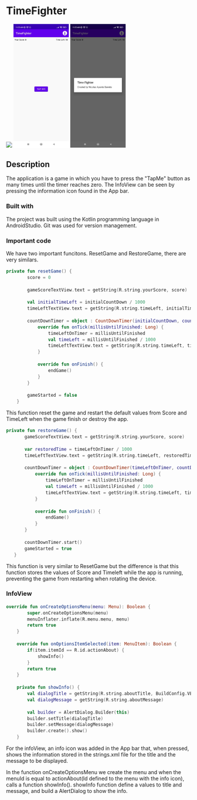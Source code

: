 # TimeFighter
<img src="https://github.com/Nicolasaponteb/TimeFighter/blob/62a7fca76a222ac31712e179972df45c32b1f0c8/images/Video.gif?raw=true" width="30%"></img> <img src="https://github.com/Nicolasaponteb/TimeFighter/blob/62a7fca76a222ac31712e179972df45c32b1f0c8/images/AppView.jpeg?raw=true" width="30%"></img> <img src="https://github.com/Nicolasaponteb/TimeFighter/blob/62a7fca76a222ac31712e179972df45c32b1f0c8/images/InfoView.jpeg?raw=true" width="30%"></img>

## Description
The application is a game in which you have to press the "TapMe" button as many times until the timer reaches zero.
The InfoView can be seen by pressing the information icon found in the App bar.

### Built with

The project was built using the Kotlin programming language in AndroidStudio.
Git was used for version management.

### Important code

We have two important funcitons. ResetGame and RestoreGame, there are very similars.

```kotlin
private fun resetGame() {
        score = 0

        gameScoreTextView.text = getString(R.string.yourScore, score)

        val initialTimeLeft = initialCountDown / 1000
        timeLeftTextView.text = getString(R.string.timeLeft, initialTimeLeft)

        countDownTimer = object : CountDownTimer(initialCountDown, countDownInterval) {
            override fun onTick(millisUntilFinished: Long) {
                timeLeftOnTimer = millisUntilFinished
                val timeLeft = millisUntilFinished / 1000
                timeLeftTextView.text = getString(R.string.timeLeft, timeLeft)
            }

            override fun onFinish() {
                endGame()
            }
        }

        gameStarted = false
    }
 ```
 This function reset the game and restart the default values from Score and TimeLeft when the game finish or destroy the app.
 
 ```kotlin
 private fun restoreGame() {
        gameScoreTextView.text = getString(R.string.yourScore, score)

        var restoredTime = timeLeftOnTimer / 1000
        timeLeftTextView.text = getString(R.string.timeLeft, restoredTime)

        countDownTimer = object : CountDownTimer(timeLeftOnTimer, countDownInterval){
            override fun onTick(millisUntilFinished: Long) {
                timeLeftOnTimer = millisUntilFinished
                val timeLeft = millisUntilFinished / 1000
                timeLeftTextView.text = getString(R.string.timeLeft, timeLeft)
            }

            override fun onFinish() {
                endGame()
            }
        }

        countDownTimer.start()
        gameStarted = true
    }
```
This function is very similar to ResetGame but the difference is that this function stores the values of Score and Timeleft while the app is running, preventing the game from restarting when rotating the device.

### InfoView
```kotlin
override fun onCreateOptionsMenu(menu: Menu): Boolean {
        super.onCreateOptionsMenu(menu)
        menuInflater.inflate(R.menu.menu, menu)
        return true
    }

    override fun onOptionsItemSelected(item: MenuItem): Boolean {
        if(item.itemId == R.id.actionAbout) {
            showInfo()
        }
        return true
    }

    private fun showInfo() {
        val dialogTitle = getString(R.string.aboutTitle, BuildConfig.VERSION_NAME)
        val dialogMessage = getString(R.string.aboutMessage)

        val builder = AlertDialog.Builder(this)
        builder.setTitle(dialogTitle)
        builder.setMessage(dialogMessage)
        builder.create().show()
    }
 ```   
 For the infoView, an info icon was added in the App bar that, when pressed, shows the information stored in the strings.xml file for the title and the message to be displayed.
 
 In the function onCreateOptionsMenu we create the menu and when the menuId is equal to actionAbout(Id defined to the menu with the info icon), calls a function showInfo().
 showInfo function define a values to title and message, and build a AlertDialog to show the info.
